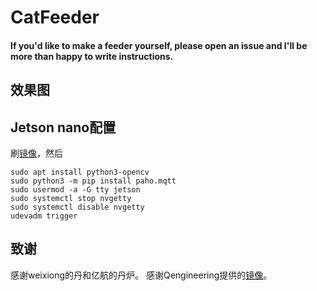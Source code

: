 # CatFeeder

#### If you'd like to make a feeder yourself, please open an issue and I'll be more than happy to write instructions.

## 效果图


## Jetson nano配置
刷[镜像](https://github.com/Qengineering/Jetson-Nano-Ubuntu-20-image)，然后
```
sudo apt install python3-opencv
sudo python3 -m pip install paho.mqtt
sudo usermod -a -G tty jetson
sudo systemctl stop nvgetty
sudo systemctl disable nvgetty
udevadm trigger
```

## 致谢
感谢weixiong的丹和亿航的丹炉。
感谢Qengineering提供的[镜像](https://github.com/Qengineering/Jetson-Nano-Ubuntu-20-image)。